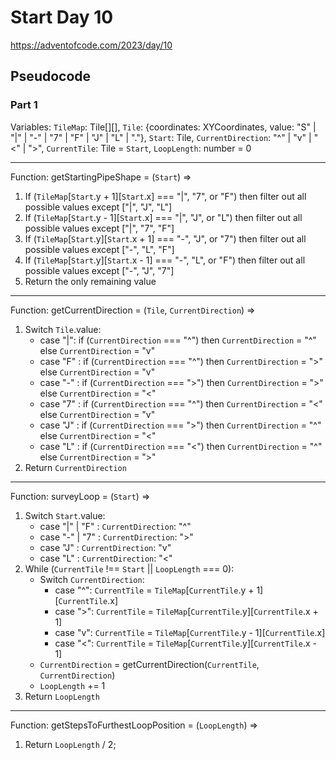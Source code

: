 # Start Day 10

https://adventofcode.com/2023/day/10

## Pseudocode

### Part 1

Variables: `TileMap`: Tile[][], `Tile`: {coordinates: XYCoordinates, value: "S" | "|" | "-" | "7" | "F" | "J" | "L" | "."}, `Start`: Tile, `CurrentDirection`: "^" | "v" | "<" | ">", `CurrentTile`: Tile = `Start`, `LoopLength`: number = 0

---

Function: getStartingPipeShape = (`Start`) =>

1. If (`TileMap`[`Start`.y + 1][`Start`.x] === "|", "7", or "F") then filter out all possible values except ["|", "J", "L"]
2. If (`TileMap`[`Start`.y - 1][`Start`.x] === "|", "J", or "L") then filter out all possible values except ["|", "7", "F"]
3. If (`TileMap`[`Start`.y][`Start`.x + 1] === "-", "J", or "7") then filter out all possible values except ["-", "L", "F"]
4. If (`TileMap`[`Start`.y][`Start`.x - 1] === "-", "L", or "F") then filter out all possible values except ["-", "J", "7"]
5. Return the only remaining value

---

Function: getCurrentDirection = (`Tile`, `CurrentDirection`) =>

1. Switch `Tile`.value:
   - case "|": if (`CurrentDirection` === "^") then `CurrentDirection` = "^" else `CurrentDirection` = "v"
   - case "F" : if (`CurrentDirection` === "^") then `CurrentDirection` = ">" else `CurrentDirection` = "v"
   - case "-" : if (`CurrentDirection` === ">") then `CurrentDirection` = ">" else `CurrentDirection` = "<"
   - case "7" : if (`CurrentDirection` === "^") then `CurrentDirection` = "<" else `CurrentDirection` = "v"
   - case "J" : if (`CurrentDirection` === ">") then `CurrentDirection` = "^" else `CurrentDirection` = "<"
   - case "L" : if (`CurrentDirection` === "<") then `CurrentDirection` = "^" else `CurrentDirection` = ">"
2. Return `CurrentDirection`

---

Function: surveyLoop = (`Start`) =>

1. Switch `Start`.value:
   - case "|" | "F" : `CurrentDirection`: "^"
   - case "-" | "7" : `CurrentDirection`: ">"
   - case "J" : `CurrentDirection`: "v"
   - case "L" : `CurrentDirection`: "<"
2. While (`CurrentTile` !== `Start` || `LoopLength` === 0):
   - Switch `CurrentDirection`:
     - case "^": `CurrentTile` = `TileMap`[`CurrentTile`.y + 1][`CurrentTile`.x]
     - case ">": `CurrentTile` = `TileMap`[`CurrentTile`.y][`CurrentTile`.x + 1]
     - case "v": `CurrentTile` = `TileMap`[`CurrentTile`.y - 1][`CurrentTile`.x]
     - case "<": `CurrentTile` = `TileMap`[`CurrentTile`.y][`CurrentTile`.x - 1]
   - `CurrentDirection` = getCurrentDirection(`CurrentTile`, `CurrentDirection`)
   - `LoopLength` += 1
3. Return `LoopLength`

---

Function: getStepsToFurthestLoopPosition = (`LoopLength`) =>

1. Return `LoopLength` / 2;
